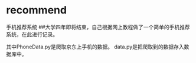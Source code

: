 # recommend
手机推荐系统
##大学四年即将结束，自己根据网上教程做了一个简单的手机推荐系统，在此进行记录。

其中PhoneData.py是爬取京东上手机的数据。
data.py是把爬取到的数据存入数据库中。
